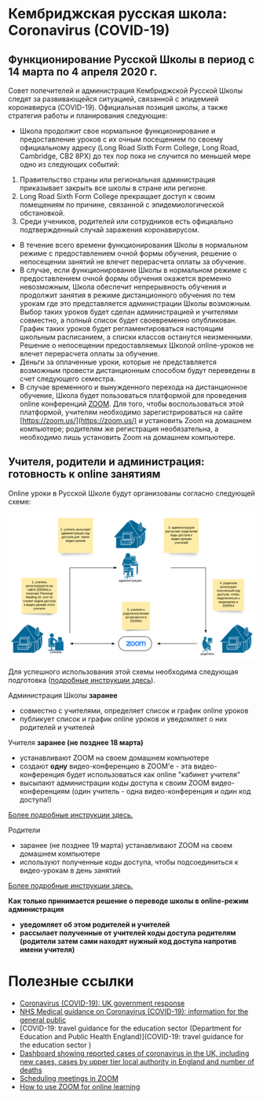 # Кембриджская русская школа: Coronavirus (COVID-19)

<!--
## Краткий обзор ситуации (21:23, 13 марта 2020)
Кембриджская русская школа это школа выходного дня. Обучение в Школе происходит по субботам и предполагает посещение занятий в школе (форма обучения очная). Школа посещается взрослыми и детьми.

12 марта 2020 Всемирная Организация Здравоохранения объявила эпидемию коронавируса (COVID-19) глобальной пандемией. Ситуация в различных странах меняется непрерывно и меры принимаемые правительствами, органами самоуправления и здравоохранения неодинаковы. В настоящее время, Британское правительство не считает эффективным прекращение занятий в учебных заведениях страны (включая детские школы) и их закрытие, при этом не исключает, что такая мера может быть применена в последующие недели и/или месяцы. Некоторые университеты принимают решение о временном переходе на дистанционную форму обучения, но делают это автономно.
-->

## Функционирование Русской Школы в период с 14 марта по 4 апреля 2020 г.
Совет попечителей и администрация Кембриджской Русской Школы следят за развивающейся ситуацией, связанной с эпидемией коронавируса (COVID-19). Официальная позиция школы, а также стратегия работы и планирования следующие: 

 * Школа продолжит свое нормальное функционирование и предоставление уроков с их очным посещением по своему официальному адресу (Long Road Sixth Form College, Long Road, Cambridge, CB2 8PX) до тех пор пока не случится по меньшей мере одно из следующих событий:

  1. Правительство страны или региональная администрация приказывает закрыть все школы в стране или регионе.
  2. Long Road Sixth Form College прекращает доступ к своим помещениям по причине, связанной с эпидемиологической обстановкой.
  3. Среди учеников, родителей или сотрудников есть официально подтвержденный случай заражения коронавирусом.
 * В течение всего времени функционирования Школы в нормальном режиме с предоставлением очной формы обучения, решение о непосещении занятий не влечет перерасчета оплаты за обучение.
 * В случае, если функционирование Школы в нормальном режиме с предоставлением очной формы обучения окажется временно невозможным, Школа обеспечит непрерывность обучения и продолжит занятия в режиме дистанционного обучения по тем урокам где это представляется администрации Школы возможным. Выбор таких уроков будет сделан администрацией и учителями совместно, а полный список будет своевременно опубликован. График таких уроков будет регламентироваться настоящим школьным расписанием, а списки классов останутся неизменными. Решение о непосещении предоставляемых Школой online-уроков не влечет перерасчета оплаты за обучение.
 * Деньги за оплаченные уроки, которые не представляется возможным провести дистанционным способом будут переведены в счет следующего семестра.
 * В случае временного и вынужденного перехода на дистанционное обучение, Школа будет пользоваться платформой для проведения online конференций [ZOOM](https://zoom.us/). Для того, чтобы воспользоваться этой платформой, учителям необходимо зарегистрироваться на сайте [https://zoom.us/](https://zoom.us/) и установить Zoom на домашнем компьютере; родителям же регистрация необязательна, а необходимо лишь установить Zoom на домашнем компьютере.
 
## Учителя, родители и администрация: готовность к online занятиям

Online уроки в Русской Школе будут организованы согласно следующей схеме:

<!-- ![alt text](figures/distance-education-structure.png) -->
![схема организации online-уроков в Кембриджской русской школе](https://github.com/mathmusci/camrusschool-covid-19-contingency/blob/master/figures/distance-education-structure.png)


Для успешного использования этой схемы необходима следующая подготовка ([подробные инструкции здесь](https://github.com/mathmusci/camrusschool-covid-19-contingency/blob/master/zoom-edmodo-instructions.md)).

Администрация Школы **заранее**

 * совместно с учителями, определяет список и график online уроков
 * публикует список и график online уроков и уведомляет о них родителей и учителей 
 
Учителя **заранее (не позднее 18 марта)**

 * устанавливают ZOOM на своем домашнем компьютере
 * создают **одну** видео-конференцию в ZOOM'e - эта видео-конференция будет использоваться как online "кабинет учителя"
 * высылают администрации коды доступа к своим ZOOM видео-конференциям (один учитель - одна видео-конференция и один код доступа!)

[Более подробные инструкции здесь.](https://github.com/mathmusci/camrusschool-covid-19-contingency/blob/master/zoom-edmodo-instructions.md)

Родители

 * заранее (не позднее 19 марта) устанавливают ZOOM на своем домашнем компьютере
 * используют полученные коды доступа, чтобы подсоединиться к видео-урокам в день занятий

[Более подробные инструкции здесь.](https://github.com/mathmusci/camrusschool-covid-19-contingency/blob/master/zoom-edmodo-instructions.md)

**Как только принимается решение о переводе школы в online-режим администрация**
 * **уведомляет об этом родителей и учителей**
 * **рассылает полученные от учителей коды доступа родителям (родители затем сами находят нужный код доступа напротив имени учителя)**


# Полезные ссылки
 * [Coronavirus (COVID-19): UK government response](https://www.gov.uk/government/topical-events/coronavirus-covid-19-uk-government-response)
 * [NHS Medical guidance on Coronavirus (COVID-19): information for the general public](https://www.nhs.uk/conditions/coronavirus-covid-19/)
 * [COVID-19: travel guidance for the education sector (Department for Education and Public Health England)](COVID-19: travel guidance for the education sector )
 * [Dashboard showing reported cases of coronavirus in the UK, including new cases, cases by upper tier local authority in England and number of deaths](https://www.gov.uk/government/publications/covid-19-track-coronavirus-cases)
 * [Scheduling meetings in ZOOM](https://support.zoom.us/hc/en-us/articles/201362413-Scheduling-meetings)
 * [How to use ZOOM for online learning](https://blog.zoom.us/wordpress/2020/03/13/how-to-use-zoom-for-online-learning/)